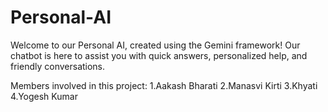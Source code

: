 # Personal-AI
Welcome to our Personal AI, created using the Gemini framework! Our chatbot is here to assist you with quick answers, personalized help, and friendly conversations. 

Members involved in this project:
1.Aakash Bharati
2.Manasvi Kirti
3.Khyati
4.Yogesh Kumar
